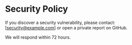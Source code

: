 # Security Policy

If you discover a security vulnerability, please contact: [security@example.com] or open a private report on GitHub.

We will respond within 72 hours.